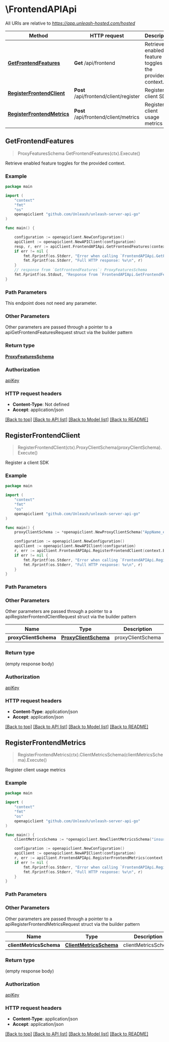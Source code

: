 # \FrontendAPIApi

All URIs are relative to *https://app.unleash-hosted.com/hosted*

Method | HTTP request | Description
------------- | ------------- | -------------
[**GetFrontendFeatures**](FrontendAPIApi.md#GetFrontendFeatures) | **Get** /api/frontend | Retrieve enabled feature toggles for the provided context.
[**RegisterFrontendClient**](FrontendAPIApi.md#RegisterFrontendClient) | **Post** /api/frontend/client/register | Register a client SDK
[**RegisterFrontendMetrics**](FrontendAPIApi.md#RegisterFrontendMetrics) | **Post** /api/frontend/client/metrics | Register client usage metrics



## GetFrontendFeatures

> ProxyFeaturesSchema GetFrontendFeatures(ctx).Execute()

Retrieve enabled feature toggles for the provided context.



### Example

```go
package main

import (
    "context"
    "fmt"
    "os"
    openapiclient "github.com/Unleash/unleash-server-api-go"
)

func main() {

    configuration := openapiclient.NewConfiguration()
    apiClient := openapiclient.NewAPIClient(configuration)
    resp, r, err := apiClient.FrontendAPIApi.GetFrontendFeatures(context.Background()).Execute()
    if err != nil {
        fmt.Fprintf(os.Stderr, "Error when calling `FrontendAPIApi.GetFrontendFeatures``: %v\n", err)
        fmt.Fprintf(os.Stderr, "Full HTTP response: %v\n", r)
    }
    // response from `GetFrontendFeatures`: ProxyFeaturesSchema
    fmt.Fprintf(os.Stdout, "Response from `FrontendAPIApi.GetFrontendFeatures`: %v\n", resp)
}
```

### Path Parameters

This endpoint does not need any parameter.

### Other Parameters

Other parameters are passed through a pointer to a apiGetFrontendFeaturesRequest struct via the builder pattern


### Return type

[**ProxyFeaturesSchema**](ProxyFeaturesSchema.md)

### Authorization

[apiKey](../README.md#apiKey)

### HTTP request headers

- **Content-Type**: Not defined
- **Accept**: application/json

[[Back to top]](#) [[Back to API list]](../README.md#documentation-for-api-endpoints)
[[Back to Model list]](../README.md#documentation-for-models)
[[Back to README]](../README.md)


## RegisterFrontendClient

> RegisterFrontendClient(ctx).ProxyClientSchema(proxyClientSchema).Execute()

Register a client SDK



### Example

```go
package main

import (
    "context"
    "fmt"
    "os"
    openapiclient "github.com/Unleash/unleash-server-api-go"
)

func main() {
    proxyClientSchema := *openapiclient.NewProxyClientSchema("AppName_example", float32(123), openapiclient.proxyClientSchema_started{Float32: new(float32)}, []string{"Strategies_example"}) // ProxyClientSchema | proxyClientSchema

    configuration := openapiclient.NewConfiguration()
    apiClient := openapiclient.NewAPIClient(configuration)
    r, err := apiClient.FrontendAPIApi.RegisterFrontendClient(context.Background()).ProxyClientSchema(proxyClientSchema).Execute()
    if err != nil {
        fmt.Fprintf(os.Stderr, "Error when calling `FrontendAPIApi.RegisterFrontendClient``: %v\n", err)
        fmt.Fprintf(os.Stderr, "Full HTTP response: %v\n", r)
    }
}
```

### Path Parameters



### Other Parameters

Other parameters are passed through a pointer to a apiRegisterFrontendClientRequest struct via the builder pattern


Name | Type | Description  | Notes
------------- | ------------- | ------------- | -------------
 **proxyClientSchema** | [**ProxyClientSchema**](ProxyClientSchema.md) | proxyClientSchema | 

### Return type

 (empty response body)

### Authorization

[apiKey](../README.md#apiKey)

### HTTP request headers

- **Content-Type**: application/json
- **Accept**: application/json

[[Back to top]](#) [[Back to API list]](../README.md#documentation-for-api-endpoints)
[[Back to Model list]](../README.md#documentation-for-models)
[[Back to README]](../README.md)


## RegisterFrontendMetrics

> RegisterFrontendMetrics(ctx).ClientMetricsSchema(clientMetricsSchema).Execute()

Register client usage metrics



### Example

```go
package main

import (
    "context"
    "fmt"
    "os"
    openapiclient "github.com/Unleash/unleash-server-api-go"
)

func main() {
    clientMetricsSchema := *openapiclient.NewClientMetricsSchema("insurance-selector", *openapiclient.NewClientMetricsSchemaBucket(openapiclient.dateSchema{Float32: new(float32)}, openapiclient.dateSchema{Float32: new(float32)}, map[string]ClientMetricsSchemaBucketTogglesValue{"key": *openapiclient.NewClientMetricsSchemaBucketTogglesValue()})) // ClientMetricsSchema | clientMetricsSchema

    configuration := openapiclient.NewConfiguration()
    apiClient := openapiclient.NewAPIClient(configuration)
    r, err := apiClient.FrontendAPIApi.RegisterFrontendMetrics(context.Background()).ClientMetricsSchema(clientMetricsSchema).Execute()
    if err != nil {
        fmt.Fprintf(os.Stderr, "Error when calling `FrontendAPIApi.RegisterFrontendMetrics``: %v\n", err)
        fmt.Fprintf(os.Stderr, "Full HTTP response: %v\n", r)
    }
}
```

### Path Parameters



### Other Parameters

Other parameters are passed through a pointer to a apiRegisterFrontendMetricsRequest struct via the builder pattern


Name | Type | Description  | Notes
------------- | ------------- | ------------- | -------------
 **clientMetricsSchema** | [**ClientMetricsSchema**](ClientMetricsSchema.md) | clientMetricsSchema | 

### Return type

 (empty response body)

### Authorization

[apiKey](../README.md#apiKey)

### HTTP request headers

- **Content-Type**: application/json
- **Accept**: application/json

[[Back to top]](#) [[Back to API list]](../README.md#documentation-for-api-endpoints)
[[Back to Model list]](../README.md#documentation-for-models)
[[Back to README]](../README.md)

